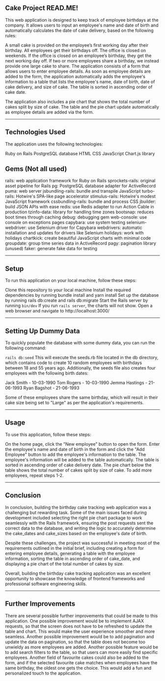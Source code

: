## Cake Project READ.ME!

This web application is designed to keep track of employee birthdays at the company. It allows users to input an employee's name and date of birth and automatically calculates the date of cake delivery, based on the following rules:

A small cake is provided on the employee’s first working day after their birthday.
All employees get their birthdays off.
The office is closed on weekends.
If the office is closed on an employee’s birthday, they get the next working day off.
If two or more employees share a birthday, we instead provide one large cake to share.
The application consists of a form that allows users to enter employee details. As soon as employee details are added to the form, the application automatically adds the employee's information to a table that lists the employee's name, date of birth, date of cake delivery, and size of cake. The table is sorted in ascending order of cake date.

The application also includes a pie chart that shows the total number of cakes split by size of cake. The table and the pie chart update automatically as employee details are added via the form.

---

## Technologies Used

The application uses the following technologies:

Ruby on Rails
PostgreSQL database
HTML
CSS
JavaScript
Chart.js library

## Gems (Not all used)

rails: web application framework for Ruby on Rails
sprockets-rails: original asset pipeline for Rails
pg: PostgreSQL database adapter for ActiveRecord
puma: web server
jsbundling-rails: bundle and transpile JavaScript
turbo-rails: Hotwire's SPA-like page accelerator
stimulus-rails: Hotwire's modest JavaScript framework
cssbundling-rails: bundle and process CSS
jbuilder: build JSON APIs with ease
redis: use Redis adapter to run Action Cable in production
tzinfo-data: library for handling time zones
bootsnap: reduces boot times through caching
debug: debugging gem
web-console: use console on exceptions pages
capybara: use system testing
selenium-webdriver: use Selenium driver for Capybara
webdrivers: automatic installation and updates for drivers like Selenium
holidays: work with holidays
chartkick: create beautiful JavaScript charts with minimal code
groupdate: group time series data in ActiveRecord
pagy: pagination library (unused)
faker: generate fake data for testing

---

## Setup

To run this application on your local machine, follow these steps:

Clone this repository to your local machine
Install the required dependencies by running bundle install and yarn install
Set up the database by running rails db:create and rails db:migrate
Start the Rails server by running `bin/dev` If you run `rails server`, the charts will not show.
Open a web browser and navigate to http://localhost:3000/

---

## Setting Up Dummy Data

To quickly populate the database with some dummy data, you can run the following command:

`rails db:seed`
This will execute the seeds.rb file located in the db directory, which contains code to create 10 random employees with birthdays between 18 and 55 years ago. Additionally, the seeds file also creates four employees with the following birth dates:

Jack Smith - 10-03-1990
Tom Rogers - 10-03-1990
Jemma Hastings - 21-06-1993
Ryan Bagshot - 21-06-1993

Some of these employees share the same birthday, which will result in their cake size being set to "Large" as per the application's requirements.

---

## Usage

To use this application, follow these steps:

On the home page, click the "New employee" button to open the form.
Enter the employee's name and date of birth in the form and click the "Add Employee" button to add the employee's information to the table.
The employee's information will be added to the table automatically. The table is sorted in ascending order of cake delivery date.
The pie chart below the table shows the total number of cakes split by size of cake.
To add more employees, repeat steps 1-2.

---

## Conclusion

In conclusion, building the birthday cake tracking web application was a challenging but rewarding task. Some of the main issues faced during development included selecting the right pie chart package to work seamlessly with the Rails framework, ensuring the post requests sent the correct data to the database, and writing the logic to accurately determine the cake_dates and cake_sizes based on the employee's date of birth.

Despite these challenges, the project was successful in meeting most of the requirements outlined in the initial brief, including creating a form for entering employee details, generating a table with the employee information, sorting the table in ascending order of cake_date, and displaying a pie chart of the total number of cakes by size.

Overall, building the birthday cake tracking application was an excellent opportunity to showcase the knowledge of frontend frameworks and professional software engineering skills.

---

## Further Improvements

There are several possible further improvements that could be made to this application. One possible improvement would be to implement AJAX requests, so that the screen does not have to be refreshed to update the table and chart. This would make the user experience smoother and more seamless. Another possible improvement would be to add pagination and update the data on pagination, so that the table does not become too unwieldy as more employees are added. Another possible feature would be to add search filters to the table, so that users can more easily find specific employees. Another field of favourite cakes could also be added to the form, and if the selected favourite cake matches when employees have the same birthday, the oldest one gets the choice. This would add a fun and personalized touch to the application.
